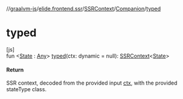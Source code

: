 //[graalvm-js](../../../../index.md)/[elide.frontend.ssr](../../index.md)/[SSRContext](../index.md)/[Companion](index.md)/[typed](typed.md)

# typed

[js]\
fun &lt;[State](typed.md) : [Any](https://kotlinlang.org/api/latest/jvm/stdlib/kotlin/-any/index.html)&gt; [typed](typed.md)(ctx: dynamic = null): [SSRContext](../index.md)&lt;[State](typed.md)&gt;

#### Return

SSR context, decoded from the provided input [ctx](typed.md), with the provided stateType class.
